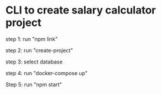# CLI to create salary calculator project

step 1: run "npm link"

step 2: run "create-project"

step 3: select database

step 4: run "docker-compose up"

Step 5: run "npm start"
